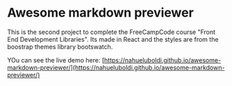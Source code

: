 # Awesome markdown previewer

This is the second project to complete the FreeCampCode course "Front End Development Libraries". Its made in React and the styles are from the boostrap themes library bootswatch. 

YOu can see the live demo here: [https://nahueluboldi.github.io/awesome-markdown-previewer/](https://nahueluboldi.github.io/awesome-markdown-previewer/)


